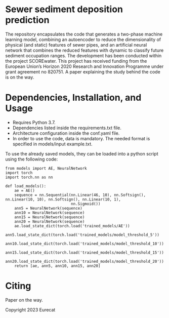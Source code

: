# Sewer sediment deposition prediction

The repository encapsulates the code that generates a two-phase machine learning model, combining an autoencoder to reduce the dimensionality 
of physical (and static) features of sewer pipes, and an artificial neural network that combines the reduced features with dynamic to classify 
future sediment occupation ranges.
The development has been conducted within the project SCOREwater. This project has received funding from the European Union’s Horizon 2020 Research and Innovation Programme under grant agreement no 820751. A paper explaining the study behind the code is on the way.


# Dependencies, Installation, and Usage

- Requires Python 3.7.
- Dependencies listed inside the requirements.txt file.
- Architecture configuration inside the conf.yaml file.
- In order to use the code, data is mandatory. The needed format is specified in models/input example.txt.

To use the already saved models, they can be loaded into a python script using the following code:
```
from models import AE, NeuralNetwork
import torch
import torch.nn as nn

def load_models():
    ae = AE()
    sequence = nn.Sequential(nn.Linear(46, 10), nn.Softsign(), nn.Linear(10, 10), nn.Softsign(), nn.Linear(10, 1),
                             nn.Sigmoid())
    ann5 = NeuralNetwork(sequence)
    ann10 = NeuralNetwork(sequence)
    ann15 = NeuralNetwork(sequence)
    ann20 = NeuralNetwork(sequence)
    ae.load_state_dict(torch.load('trained_models/AE'))
    ann5.load_state_dict(torch.load('trained_models/model_threshold_5'))
    ann10.load_state_dict(torch.load('trained_models/model_threshold_10'))
    ann15.load_state_dict(torch.load('trained_models/model_threshold_15'))
    ann20.load_state_dict(torch.load('trained_models/model_threshold_20'))
    return [ae, ann5, ann10, ann15, ann20]
```


# Citing

Paper on the way.


Copyright 2023 Eurecat